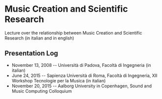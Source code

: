 # Music Creation and Scientific Research

Lecture over the relationship between Music Creation and Scientific Research (in italian and in english)

## Presentation Log

* November 13, 2008 -- Università di Padova, Facoltà di Ingegneria (in italian)
* June 24, 2015 -- Sapienza Università di Roma, Facoltà di Ingegneria, XII Workshop Tecnologie per la Musica (in italian)
* November 20, 2015 -- Aalborg University in Copenhagen, Sound and Music Computing Colloquium
